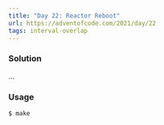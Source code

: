 ```yaml
---
title: "Day 22: Reactor Reboot"
url: https://adventofcode.com/2021/day/22
tags: interval-overlap
---
```


### Solution
...

### Usage
```
$ make
```
